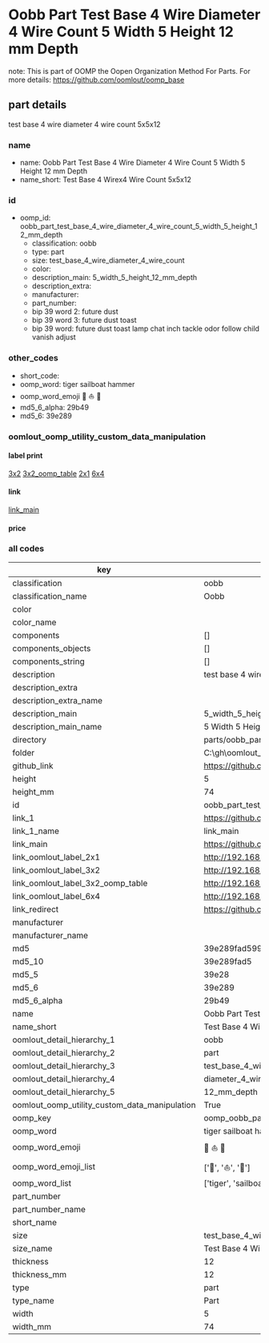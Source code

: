 # Oobb Part Test Base 4 Wire Diameter 4 Wire Count 5 Width 5 Height 12 mm Depth  

note: This is part of OOMP the Oopen Organization Method For Parts. For more details: https://github.com/oomlout/oomp_base

##  part details
  



test base 4 wire diameter 4 wire count 5x5x12



### name
* name: Oobb Part Test Base 4 Wire Diameter 4 Wire Count 5 Width 5 Height 12 mm Depth
* name_short: Test Base 4 Wirex4 Wire Count 5x5x12 
### id
* oomp_id: oobb_part_test_base_4_wire_diameter_4_wire_count_5_width_5_height_12_mm_depth
  * classification: oobb
  * type: part
  * size: test_base_4_wire_diameter_4_wire_count
  * color: 
  * description_main: 5_width_5_height_12_mm_depth
  * description_extra: 
  * manufacturer: 
  * part_number: 
  * bip 39 word 2: future dust
  * bip 39 word 3: future dust toast
  * bip 39 word: future dust toast lamp chat inch tackle odor follow child vanish adjust

### other_codes
* short_code: 
* oomp_word: tiger sailboat hammer
* oomp_word_emoji :tiger: :sailboat: :hammer:
* md5_6_alpha: 29b49
* md5_6: 39e289






### oomlout_oomp_utility_custom_data_manipulation
#### label print
[3x2](http://192.168.1.245:1112/?label=oomp%2029b49)
[3x2_oomp_table](http://192.168.1.108:1112/?label=oomp%2029b49)
[2x1](http://192.168.1.242:1112/?label=oomp%2029b49)
[6x4](http://192.168.1.55:1112/?label=oomp%2029b49)    

#### link

[link_main](https://github.com/oomlout/oomlout_oobb_version_4_generated_parts/tree/main/navigation_oomp/oobb/part/test_base_4_wire_diameter_4_wire_count/5_width_5_height_12_mm_depth/part)                              

#### price







### all codes 
| key | value |  
| --- | --- |  
| classification | oobb |  
| classification_name | Oobb |  
| color |  |  
| color_name |  |  
| components | [] |  
| components_objects | [] |  
| components_string | [] |  
| description | test base 4 wire diameter 4 wire count 5x5x12 |  
| description_extra |  |  
| description_extra_name |  |  
| description_main | 5_width_5_height_12_mm_depth |  
| description_main_name | 5 Width 5 Height 12 mm Depth |  
| directory | parts/oobb_part_test_base_4_wire_diameter_4_wire_count_5_width_5_height_12_mm_depth |  
| folder | C:\gh\oomlout_oobb_version_4_generated_parts\parts\oobb_part_test_base_4_wire_diameter_4_wire_count_5_width_5_height_12_mm_depth |  
| github_link | https://github.com/oomlout/oomlout_oomp_part_src/tree/main/parts/oobb_part_test_base_4_wire_diameter_4_wire_count_5_width_5_height_12_mm_depth |  
| height | 5 |  
| height_mm | 74 |  
| id | oobb_part_test_base_4_wire_diameter_4_wire_count_5_width_5_height_12_mm_depth |  
| link_1 | https://github.com/oomlout/oomlout_oobb_version_4_generated_parts/tree/main/navigation_oomp/oobb/part/test_base_4_wire_diameter_4_wire_count/5_width_5_height_12_mm_depth/part |  
| link_1_name | link_main |  
| link_main | https://github.com/oomlout/oomlout_oobb_version_4_generated_parts/tree/main/navigation_oomp/oobb/part/test_base_4_wire_diameter_4_wire_count/5_width_5_height_12_mm_depth/part |  
| link_oomlout_label_2x1 | http://192.168.1.242:1112/?label=oomp%2029b49 |  
| link_oomlout_label_3x2 | http://192.168.1.245:1112/?label=oomp%2029b49 |  
| link_oomlout_label_3x2_oomp_table | http://192.168.1.108:1112/?label=oomp%2029b49 |  
| link_oomlout_label_6x4 | http://192.168.1.55:1112/?label=oomp%2029b49 |  
| link_redirect | https://github.com/oomlout/oomlout_oobb_version_4_generated_parts/tree/main/parts/oobb_test_base_4_wire_diameter_4_wire_count_05_05_12 |  
| manufacturer |  |  
| manufacturer_name |  |  
| md5 | 39e289fad5993ba1c91367cdc61112f4 |  
| md5_10 | 39e289fad5 |  
| md5_5 | 39e28 |  
| md5_6 | 39e289 |  
| md5_6_alpha | 29b49 |  
| name | Oobb Part Test Base 4 Wire Diameter 4 Wire Count 5 Width 5 Height 12 mm Depth |  
| name_short | Test Base 4 Wirex4 Wire Count 5x5x12  |  
| oomlout_detail_hierarchy_1 | oobb |  
| oomlout_detail_hierarchy_2 | part |  
| oomlout_detail_hierarchy_3 | test_base_4_wire |  
| oomlout_detail_hierarchy_4 | diameter_4_wire_count |  
| oomlout_detail_hierarchy_5 | 12_mm_depth |  
| oomlout_oomp_utility_custom_data_manipulation | True |  
| oomp_key | oomp_oobb_part_test_base_4_wire_diameter_4_wire_count_5_width_5_height_12_mm_depth |  
| oomp_word | tiger sailboat hammer |  
| oomp_word_emoji | :tiger: :sailboat: :hammer: |  
| oomp_word_emoji_list | [':tiger:', ':sailboat:', ':hammer:'] |  
| oomp_word_list | ['tiger', 'sailboat', 'hammer'] |  
| part_number |  |  
| part_number_name |  |  
| short_name |  |  
| size | test_base_4_wire_diameter_4_wire_count |  
| size_name | Test Base 4 Wire Diameter 4 Wire Count |  
| thickness | 12 |  
| thickness_mm | 12 |  
| type | part |  
| type_name | Part |  
| width | 5 |  
| width_mm | 74 |  
